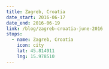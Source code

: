 ```yaml
---
title: Zagreb, Croatia
date_start: 2016-06-17
date_end: 2016-06-19
link: /blog/zagreb-croatia-june-2016
stops:
  - name: Zagreb, Croatia
    icon: city
    lat: 45.814911
    lng: 15.978510
---
```

